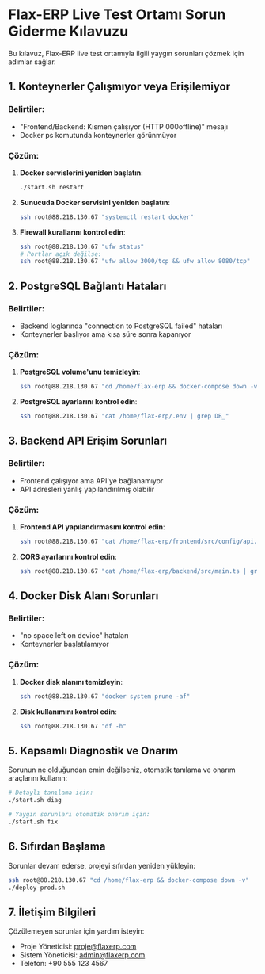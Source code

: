 # Flax-ERP Live Test Ortamı Sorun Giderme Kılavuzu

Bu kılavuz, Flax-ERP live test ortamıyla ilgili yaygın sorunları çözmek için adımlar sağlar.

## 1. Konteynerler Çalışmıyor veya Erişilemiyor

### Belirtiler:
- "Frontend/Backend: Kısmen çalışıyor (HTTP 000offline)" mesajı
- Docker ps komutunda konteynerler görünmüyor

### Çözüm:
1. **Docker servislerini yeniden başlatın**:
   ```bash
   ./start.sh restart
   ```

2. **Sunucuda Docker servisini yeniden başlatın**:
   ```bash
   ssh root@88.218.130.67 "systemctl restart docker"
   ```

3. **Firewall kurallarını kontrol edin**:
   ```bash
   ssh root@88.218.130.67 "ufw status"
   # Portlar açık değilse:
   ssh root@88.218.130.67 "ufw allow 3000/tcp && ufw allow 8080/tcp"
   ```

## 2. PostgreSQL Bağlantı Hataları

### Belirtiler:
- Backend loglarında "connection to PostgreSQL failed" hataları
- Konteynerler başlıyor ama kısa süre sonra kapanıyor

### Çözüm:
1. **PostgreSQL volume'unu temizleyin**:
   ```bash
   ssh root@88.218.130.67 "cd /home/flax-erp && docker-compose down -v && docker-compose up -d"
   ```

2. **PostgreSQL ayarlarını kontrol edin**:
   ```bash
   ssh root@88.218.130.67 "cat /home/flax-erp/.env | grep DB_"
   ```

## 3. Backend API Erişim Sorunları

### Belirtiler:
- Frontend çalışıyor ama API'ye bağlanamıyor
- API adresleri yanlış yapılandırılmış olabilir

### Çözüm:
1. **Frontend API yapılandırmasını kontrol edin**:
   ```bash
   ssh root@88.218.130.67 "cat /home/flax-erp/frontend/src/config/api.js"
   ```

2. **CORS ayarlarını kontrol edin**:
   ```bash
   ssh root@88.218.130.67 "cat /home/flax-erp/backend/src/main.ts | grep -A10 'enableCors'"
   ```

## 4. Docker Disk Alanı Sorunları

### Belirtiler:
- "no space left on device" hataları
- Konteynerler başlatılamıyor

### Çözüm:
1. **Docker disk alanını temizleyin**:
   ```bash
   ssh root@88.218.130.67 "docker system prune -af"
   ```

2. **Disk kullanımını kontrol edin**:
   ```bash
   ssh root@88.218.130.67 "df -h"
   ```

## 5. Kapsamlı Diagnostik ve Onarım

Sorunun ne olduğundan emin değilseniz, otomatik tanılama ve onarım araçlarını kullanın:

```bash
# Detaylı tanılama için:
./start.sh diag

# Yaygın sorunları otomatik onarım için:
./start.sh fix
```

## 6. Sıfırdan Başlama

Sorunlar devam ederse, projeyi sıfırdan yeniden yükleyin:

```bash
ssh root@88.218.130.67 "cd /home/flax-erp && docker-compose down -v"
./deploy-prod.sh
```

## 7. İletişim Bilgileri

Çözülemeyen sorunlar için yardım isteyin:

- Proje Yöneticisi: proje@flaxerp.com
- Sistem Yöneticisi: admin@flaxerp.com
- Telefon: +90 555 123 4567
